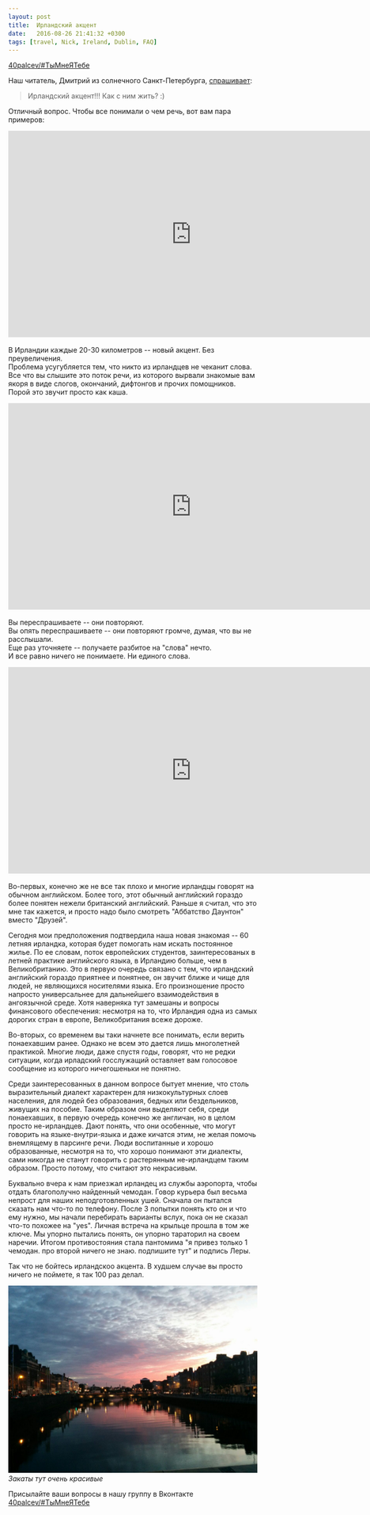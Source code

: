 ```yaml
---
layout: post
title:  Ирландский акцент
date:   2016-08-26 21:41:32 +0300
tags: [travel, Nick, Ireland, Dublin, FAQ]
---
```


[40palcev/#ТыМнеЯТебе](https://vk.com/topic-127576609_34555436)

Наш читатель, Дмитрий из солнечного Санкт-Петербурга, [спрашивает](https://vk.com/topic-127576609_34555436?post=3):  

> Ирландский акцент!!! Как с ним жить? :)

Отличный вопрос. Чтобы все понимали о чем речь, вот вам пара примеров:

<iframe width="740" height="417" src="https://www.youtube.com/embed/ee_N3g4ORLk" frameborder="0" allowfullscreen></iframe>  

В Ирландии каждые 20-30 километров -- новый акцент. Без преувеличения.  
Проблема усугубляется тем, что никто из ирландцев не чеканит слова. Все что вы слышите это поток речи, из которого вырвали знакомые вам якоря в виде слогов, окончаний, дифтонгов и прочих помощников. Порой это звучит просто как каша. 

<iframe width="740" height="417" src="https://www.youtube.com/embed/hIeks_F3yOE" frameborder="0" allowfullscreen></iframe>  

Вы переспрашиваете -- они повторяют.  
Вы опять переспрашиваете -- они повторяют громче, думая, что вы не расслышали.  
Еще раз уточняете -- получаете разбитое на "слова" нечто.  
И все равно ничего не понимаете. Ни единого слова.  

<iframe width="740" height="417" src="https://www.youtube.com/embed/ZFvT-KoGgEM" frameborder="0" allowfullscreen></iframe>  

Во-первых, конечно же не все так плохо и многие ирландцы говорят на обычном английском. Более того, этот обычный английский гораздо более понятен нежели британский английский. Раньше я считал, что это мне так кажется, и просто надо было смотреть "Аббатство Даунтон" вместо "Друзей". 

Сегодня мои предположения подтвердила наша новая знакомая -- 60 летняя ирландка, которая будет помогать нам искать постоянное жилье. По ее словам, поток европейских студентов, заинтересованых в летней практике английского языка, в Ирландию больше, чем в Великобританию. Это в первую очередь связано с тем, что ирландский английский гораздо приятнее и понятнее, он звучит ближе и чище для людей, не являющихся носителями языка. Его произношение просто напросто универсальнее для дальнейшего взаимодействия в ангоязычной среде. Хотя наверняка тут замешаны и вопросы финансового обеспечения: несмотря на то, что Ирландия одна из самых дорогих стран в европе, Великобритания всеже дороже.  

Во-вторых, со временем вы таки начнете все понимать, если верить понаехавшим ранее. Однако не всем это дается лишь многолетней практикой. Многие люди, даже спустя годы, говорят, что не редки ситуации, когда ирладский госслужащий оставляет вам голосовое сообщение из которого ничегошеньки не понятно.  

Среди заинтересованных в данном вопросе бытует мнение, что столь выразительный диалект характерен для низкокультурных слоев населения, для людей без образования, бедных или бездельников, живущих на пособие. Таким образом они выделяют себя, среди понаехавших, в первую очередь конечно же англичан, но в целом просто не-ирландцев. Дают понять, что они особенные, что могут говорить на языке-внутри-языка и даже кичатся этим, не желая помочь внемлящему в парсинге речи. Люди воспитанные и хорошо образованные, несмотря на то, что хорошо понимают эти диалекты, сами никогда не станут говорить с растерянным не-ирландцем таким образом. Просто потому, что считают это некрасивым.

Буквально вчера к нам приезжал ирландец из службы аэропорта, чтобы отдать благополучно найденный чемодан. Говор курьера был весьма непрост для наших неподготовленных ушей. Сначала он пытался сказать нам что-то по телефону. После 3 попытки понять кто он и что ему нужно, мы начали перебирать варианты вслух, пока он не сказал что-то похожее на "yes". Личная встреча на крыльце прошла в том же ключе. Мы упорно пытались понять, он упорно тараторил на своем наречии. Итогом противостояния стала пантомима "я привез только 1 чемодан. про второй ничего не знаю. подпишите тут" и подпись Леры.

Так что не бойтесь ирландскоо акцента. В худшем случае вы просто ничего не поймете, я так 100 раз делал.

![Закат](/assets/ireland/sunset_2.jpg)
*Закаты тут очень красивые*

Присылайте ваши вопросы в нашу группу в Вконтакте [40palcev/#ТыМнеЯТебе](https://vk.com/topic-127576609_34555436)

